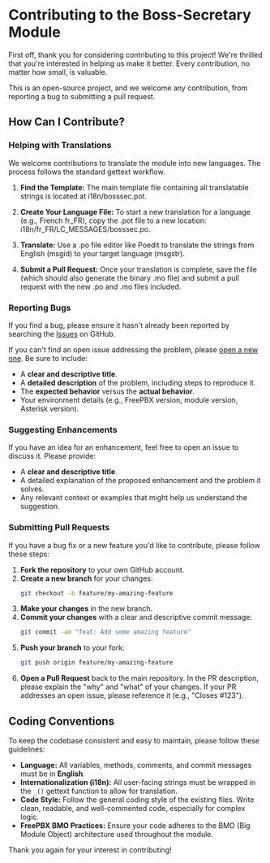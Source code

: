 # Contributing to the Boss-Secretary Module

First off, thank you for considering contributing to this project! We're thrilled that you're interested in helping us make it better. Every contribution, no matter how small, is valuable.

This is an open-source project, and we welcome any contribution, from reporting a bug to submitting a pull request.

## How Can I Contribute?

### Helping with Translations
We welcome contributions to translate the module into new languages. The process follows the standard gettext workflow.

1.  **Find the Template:** The main template file containing all translatable strings is located at i18n/bosssec.pot.

2.  **Create Your Language File:** To start a new translation for a language (e.g., French fr_FR), copy the .pot file to a new location: i18n/fr_FR/LC_MESSAGES/bosssec.po.

3.  **Translate:** Use a .po file editor like Poedit to translate the strings from English (msgid) to your target language (msgstr).

4.  **Submit a Pull Request:** Once your translation is complete, save the file (which should also generate the binary .mo file) and submit a pull request with the new .po and .mo files included.

### Reporting Bugs
If you find a bug, please ensure it hasn't already been reported by searching the [Issues](https://github.com/mrpbueno/bosssec/issues) on GitHub.

If you can't find an open issue addressing the problem, please [open a new one](https://github.com/mrpbueno/bosssec/issues/new). Be sure to include:
- A **clear and descriptive title**.
- A **detailed description** of the problem, including steps to reproduce it.
- The **expected behavior** versus the **actual behavior**.
- Your environment details (e.g., FreePBX version, module version, Asterisk version).

### Suggesting Enhancements
If you have an idea for an enhancement, feel free to open an issue to discuss it. Please provide:
- A **clear and descriptive title**.
- A detailed explanation of the proposed enhancement and the problem it solves.
- Any relevant context or examples that might help us understand the suggestion.

### Submitting Pull Requests
If you have a bug fix or a new feature you'd like to contribute, please follow these steps:

1.  **Fork the repository** to your own GitHub account.
2.  **Create a new branch** for your changes:
    ```bash
    git checkout -b feature/my-amazing-feature
    ```
3.  **Make your changes** in the new branch.
4.  **Commit your changes** with a clear and descriptive commit message:
    ```bash
    git commit -am "feat: Add some amazing feature"
    ```
5.  **Push your branch** to your fork:
    ```bash
    git push origin feature/my-amazing-feature
    ```
6.  **Open a Pull Request** back to the main repository. In the PR description, please explain the "why" and "what" of your changes. If your PR addresses an open issue, please reference it (e.g., "Closes #123").

## Coding Conventions
To keep the codebase consistent and easy to maintain, please follow these guidelines:

- **Language:** All variables, methods, comments, and commit messages must be in **English**.
- **Internationalization (i18n):** All user-facing strings must be wrapped in the `_()` gettext function to allow for translation.
- **Code Style:** Follow the general coding style of the existing files. Write clean, readable, and well-commented code, especially for complex logic.
- **FreePBX BMO Practices:** Ensure your code adheres to the BMO (Big Module Object) architecture used throughout the module.

Thank you again for your interest in contributing!